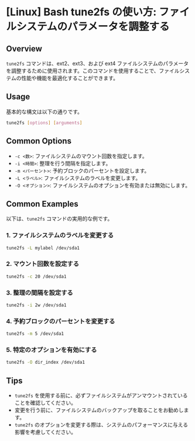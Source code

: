 # [Linux] Bash tune2fs の使い方: ファイルシステムのパラメータを調整する

## Overview
`tune2fs` コマンドは、ext2、ext3、および ext4 ファイルシステムのパラメータを調整するために使用されます。このコマンドを使用することで、ファイルシステムの性能や機能を最適化することができます。

## Usage
基本的な構文は以下の通りです。

```bash
tune2fs [options] [arguments]
```

## Common Options
- `-c <数>`: ファイルシステムのマウント回数を指定します。
- `-i <時間>`: 整理を行う間隔を指定します。
- `-m <パーセント>`: 予約ブロックのパーセントを設定します。
- `-L <ラベル>`: ファイルシステムのラベルを変更します。
- `-O <オプション>`: ファイルシステムのオプションを有効または無効にします。

## Common Examples
以下は、`tune2fs` コマンドの実用的な例です。

### 1. ファイルシステムのラベルを変更する
```bash
tune2fs -L mylabel /dev/sda1
```

### 2. マウント回数を設定する
```bash
tune2fs -c 20 /dev/sda1
```

### 3. 整理の間隔を設定する
```bash
tune2fs -i 2w /dev/sda1
```

### 4. 予約ブロックのパーセントを変更する
```bash
tune2fs -m 5 /dev/sda1
```

### 5. 特定のオプションを有効にする
```bash
tune2fs -O dir_index /dev/sda1
```

## Tips
- `tune2fs` を使用する前に、必ずファイルシステムがアンマウントされていることを確認してください。
- 変更を行う前に、ファイルシステムのバックアップを取ることをお勧めします。
- `tune2fs` のオプションを変更する際は、システムのパフォーマンスに与える影響を考慮してください。